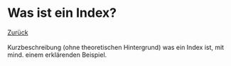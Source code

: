 # Was ist ein Index?
[Zurück](../README.md)
<br/><br/>
Kurzbeschreibung (ohne theoretischen Hintergrund) was ein Index ist, mit mind. einem erklärenden Beispiel.